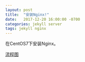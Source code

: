 ```yaml
---
layout: post
title:  "安装Nginx!"
date:   2017-12-20 16:00:00 -0700
categories: jekyll server
tags: jekyll nginx
---
```


在CentOS7下安装Nginx。

[流程图]

[流程图]: https://funJia.github.io/server/nginx/安装